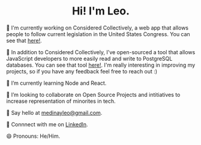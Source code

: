 # <div align="center">Hi! I'm Leo.</div>

🔭 I'm currently working on Considered Collectively, a web app that allows people to follow current legislation in the United States Congress. You can see that [here!](https://considered-collectively.herokuapp.com/).

🛒 In addition to Considered Collectively, I've open-sourced a tool that allows JavaScript developers to more easily read and write to PostgreSQL databases. You can see that tool [here!](https://github.com/Leomedina/lightweight-pg-orm). I'm really interesting in improving my projects, so if you have any feedback feel free to reach out :) 

🌱 I’m currently learning Node and React.

👯 I’m looking to collaborate on Open Source Projects and intitiatives to increase representation of minorites in tech. 

📧 Say hello at medinayleo@gmail.com.

💼 Connnect with me on [LinkedIn](https://www.linkedin.com/in/medinaleonardo/).

😄 Pronouns: He/Him.

